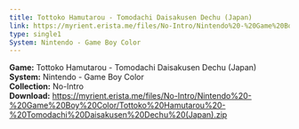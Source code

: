```yaml
---
title: Tottoko Hamutarou - Tomodachi Daisakusen Dechu (Japan)
link: https://myrient.erista.me/files/No-Intro/Nintendo%20-%20Game%20Boy%20Color/Tottoko%20Hamutarou%20-%20Tomodachi%20Daisakusen%20Dechu%20(Japan).zip
type: single1
System: Nintendo - Game Boy Color
---
```

<b>Game:</b> Tottoko Hamutarou - Tomodachi Daisakusen Dechu (Japan)<br>
<b>System:</b> Nintendo - Game Boy Color<br>
<b>Collection:</b> No-Intro<br>
<b>Download:</b> https://myrient.erista.me/files/No-Intro/Nintendo%20-%20Game%20Boy%20Color/Tottoko%20Hamutarou%20-%20Tomodachi%20Daisakusen%20Dechu%20(Japan).zip